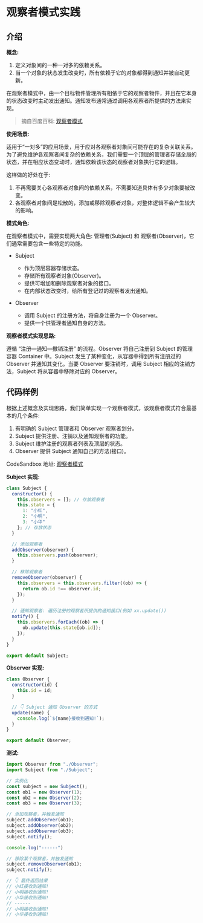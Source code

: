 # 观察者模式实践

## 介绍

**概念:**

1. 定义对象间的一种一对多的依赖关系。
2. 当一个对象的状态发生改变时，所有依赖于它的对象都得到通知并被自动更新。

在观察者模式中，由一个目标物件管理所有相依于它的观察者物件，并且在它本身的状态改变时主动发出通知。通知发布通常通过调用各观察者所提供的方法来实现。

> 摘自百度百科: [观察者模式](https://baike.baidu.com/item/%E8%A7%82%E5%AF%9F%E8%80%85%E6%A8%A1%E5%BC%8F/5881786)

**使用场景:**

适用于“一对多”的应用场景，用于应对各观察者对象间可能存在的复杂关联关系。
为了避免维护各观察者间复杂的依赖关系，我们需要一个顶层的管理者存储全局的状态，并在相应状态变动时，通知依赖该状态的观察者对象执行它的逻辑。

这样做的好处在于:

1. 不再需要关心各观察者对象间的依赖关系，不需要知道具体有多少对象要被改变。
2. 各观察者对象间是松散的，添加或移除观察者对象，对整体逻辑不会产生较大的影响。

**模式角色:**

在观察者模式中，需要实现两大角色: 管理者(Subject) 和 观察者(Observer)，它们通常需要包含一些特定的功能。

- Subject
  - 作为顶层容器存储状态。
  - 存储所有观察者对象(Observer)。
  - 提供可增加和删除观察者对象的接口。
  - 在内部状态改变时，给所有登记过的观察者发出通知。

- Observer
  - 调用 Subject 的注册方法，将自身注册为一个 Observer。
  - 提供一个供管理者通知自身的方法。

**观察者模式实现思路:**

遵循 “注册—通知—撤销注册” 的流程。Observer 将自己注册到 Subject 的管理容器 Container 中。Subject 发生了某种变化，从容器中得到所有注册过的 Observer 并通知其变化。当要 Observer 要注销时，调用 Subject 相应的注销方法，Subject 将从容器中移除对应的 Observer。

## 代码样例

根据上述概念及实现思路，我们简单实现一个观察者模式，该观察者模式符合最基本的几个条件:

1. 有明确的 Subject 管理者和 Observer 观察者划分。
2. Subject 提供注册、注销以及通知观察者的功能。
3. Subject 维护注册的观察者列表及顶层的状态。
4. Observer 提供 Subject 通知自己的方法(接口)。

CodeSandbox 地址: [观察者模式](https://codesandbox.io/s/guan-cha-zhe-mo-shi-pctyw9)

**Subject 实现:**

```js
class Subject {
  constructor() {
    this.observers = []; // 存放观察者
    this.state = {
      1: "小红",
      2: "小明",
      3: "小华"
    }; // 存放状态
  }

  // 添加观察者
  addObserver(observer) {
    this.observers.push(observer);
  }

  // 移除观察者
  removeObserver(observer) {
    this.observers = this.observers.filter((ob) => {
      return ob.id !== observer.id;
    });
  }

  // 通知观察者: 遍历注册的观察者所提供的通知接口(例如 xx.update())
  notify() {
    this.observers.forEach((ob) => {
      ob.update(this.state[ob.id]);
    });
  }
}

export default Subject;
```

**Observer 实现:**

```js
class Observer {
  constructor(id) {
    this.id = id;
  }

  // 👇 Subject 通知 Observer 的方式
  update(name) {
    console.log(`${name}接收到通知!`);
  }
}

export default Observer;
```

**测试:**

```js
import Observer from "./Observer";
import Subject from "./Subject";

// 实例化
const subject = new Subject();
const ob1 = new Observer(1);
const ob2 = new Observer(2);
const ob3 = new Observer(3);

// 添加观察者，并触发通知
subject.addObserver(ob1);
subject.addObserver(ob2);
subject.addObserver(ob3);
subject.notify();

console.log("------")

// 移除某个观察者，并触发通知
subject.removeObserver(ob1);
subject.notify();

// 👇 最终返回结果
// 小红接收到通知! 
// 小明接收到通知! 
// 小华接收到通知! 
// ------
// 小明接收到通知! 
// 小华接收到通知!
```
